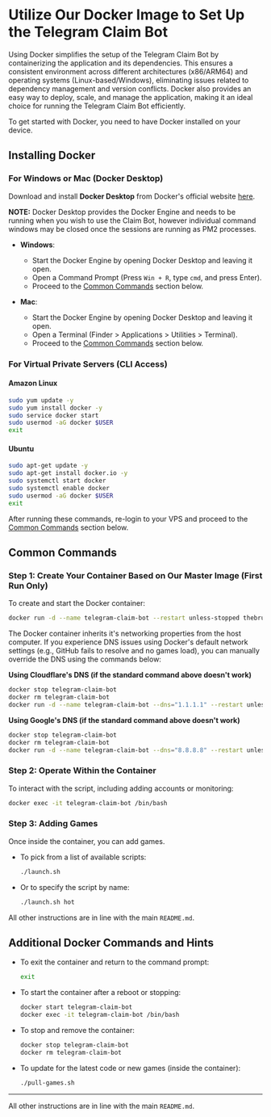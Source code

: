 # Utilize Our Docker Image to Set Up the Telegram Claim Bot

Using Docker simplifies the setup of the Telegram Claim Bot by containerizing the application and its dependencies. This ensures a consistent environment across different architectures (x86/ARM64) and operating systems (Linux-based/Windows), eliminating issues related to dependency management and version conflicts. Docker also provides an easy way to deploy, scale, and manage the application, making it an ideal choice for running the Telegram Claim Bot efficiently.

To get started with Docker, you need to have Docker installed on your device.

## Installing Docker

### For Windows or Mac (Docker Desktop)

Download and install **Docker Desktop** from Docker's official website [here](https://www.docker.com/products/docker-desktop). 

**NOTE:** Docker Desktop provides the Docker Engine and needs to be running when you wish to use the Claim Bot, however individual command windows may be closed once the sessions are running as PM2 processes. 

- **Windows**:
  - Start the Docker Engine by opening Docker Desktop and leaving it open.
  - Open a Command Prompt (Press `Win + R`, type `cmd`, and press Enter).
  - Proceed to the [Common Commands](#common-commands) section below.

- **Mac**:
  - Start the Docker Engine by opening Docker Desktop and leaving it open.
  - Open a Terminal (Finder > Applications > Utilities > Terminal).
  - Proceed to the [Common Commands](#common-commands) section below.

### For Virtual Private Servers (CLI Access)

#### Amazon Linux

```bash
sudo yum update -y
sudo yum install docker -y
sudo service docker start
sudo usermod -aG docker $USER
exit
```

#### Ubuntu

```bash
sudo apt-get update -y
sudo apt-get install docker.io -y
sudo systemctl start docker
sudo systemctl enable docker
sudo usermod -aG docker $USER
exit
```

After running these commands, re-login to your VPS and proceed to the [Common Commands](#common-commands) section below.

## Common Commands

### Step 1: Create Your Container Based on Our Master Image (First Run Only)

To create and start the Docker container:

```bash
docker run -d --name telegram-claim-bot --restart unless-stopped thebrumby/telegram-claim-bot:latest
```

The Docker container inherits it's networking properties from the host computer. If you experience DNS issues using Docker's default network settings (e.g., GitHub fails to resolve and no games load), you can manually override the DNS using the commands below:

**Using Cloudflare's DNS (if the standard command above doesn't work)**

```bash
docker stop telegram-claim-bot
docker rm telegram-claim-bot
docker run -d --name telegram-claim-bot --dns="1.1.1.1" --restart unless-stopped thebrumby/telegram-claim-bot:latest
```

**Using Google's DNS (if the standard command above doesn't work)**

```bash
docker stop telegram-claim-bot
docker rm telegram-claim-bot
docker run -d --name telegram-claim-bot --dns="8.8.8.8" --restart unless-stopped thebrumby/telegram-claim-bot:latest
```

### Step 2: Operate Within the Container

To interact with the script, including adding accounts or monitoring:

```bash
docker exec -it telegram-claim-bot /bin/bash
```

### Step 3: Adding Games

Once inside the container, you can add games.

- To pick from a list of available scripts:

  ```bash
  ./launch.sh
  ```

- Or to specify the script by name:

  ```bash
  ./launch.sh hot
  ```

All other instructions are in line with the main `README.md`.

## Additional Docker Commands and Hints

- To exit the container and return to the command prompt:

  ```bash
  exit
  ```

- To start the container after a reboot or stopping:

  ```bash
  docker start telegram-claim-bot
  docker exec -it telegram-claim-bot /bin/bash
  ```

- To stop and remove the container:

  ```bash
  docker stop telegram-claim-bot
  docker rm telegram-claim-bot
  ```

- To update for the latest code or new games (inside the container):

  ```bash
  ./pull-games.sh
  ```

---

All other instructions are in line with the main `README.md`.
